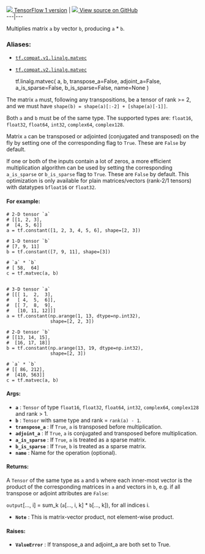[ ![](https://tensorflow.google.cn/images/tf_logo_32px.png) TensorFlow 1
version](/versions/r1.15/api_docs/python/tf/linalg/matvec) |  [
![](https://tensorflow.google.cn/images/GitHub-Mark-32px.png) View source on
GitHub
](https://github.com/tensorflow/tensorflow/blob/r2.0/tensorflow/python/ops/math_ops.py#L2768-L2863)  
---|---  
  
Multiplies matrix `a` by vector `b`, producing `a` * `b`.

### Aliases:

  * [`tf.compat.v1.linalg.matvec`](/api_docs/python/tf/linalg/matvec)
  * [`tf.compat.v2.linalg.matvec`](/api_docs/python/tf/linalg/matvec)

    
    
    tf.linalg.matvec(
        a,
        b,
        transpose_a=False,
        adjoint_a=False,
        a_is_sparse=False,
        b_is_sparse=False,
        name=None
    )
    

The matrix `a` must, following any transpositions, be a tensor of rank >= 2,
and we must have `shape(b) = shape(a)[:-2] + [shape(a)[-1]]`.

Both `a` and `b` must be of the same type. The supported types are: `float16`,
`float32`, `float64`, `int32`, `complex64`, `complex128`.

Matrix `a` can be transposed or adjointed (conjugated and transposed) on the
fly by setting one of the corresponding flag to `True`. These are `False` by
default.

If one or both of the inputs contain a lot of zeros, a more efficient
multiplication algorithm can be used by setting the corresponding
`a_is_sparse` or `b_is_sparse` flag to `True`. These are `False` by default.
This optimization is only available for plain matrices/vectors (rank-2/1
tensors) with datatypes `bfloat16` or `float32`.

#### For example:

    
    
    # 2-D tensor `a`
    # [[1, 2, 3],
    #  [4, 5, 6]]
    a = tf.constant([1, 2, 3, 4, 5, 6], shape=[2, 3])
    
    # 1-D tensor `b`
    # [7, 9, 11]
    b = tf.constant([7, 9, 11], shape=[3])
    
    # `a` * `b`
    # [ 58,  64]
    c = tf.matvec(a, b)
    
    
    # 3-D tensor `a`
    # [[[ 1,  2,  3],
    #   [ 4,  5,  6]],
    #  [[ 7,  8,  9],
    #   [10, 11, 12]]]
    a = tf.constant(np.arange(1, 13, dtype=np.int32),
                    shape=[2, 2, 3])
    
    # 2-D tensor `b`
    # [[13, 14, 15],
    #  [16, 17, 18]]
    b = tf.constant(np.arange(13, 19, dtype=np.int32),
                    shape=[2, 3])
    
    # `a` * `b`
    # [[ 86, 212],
    #  [410, 563]]
    c = tf.matvec(a, b)
    

#### Args:

  * **`a`** : `Tensor` of type `float16`, `float32`, `float64`, `int32`, `complex64`, `complex128` and rank > 1.
  * **`b`** : `Tensor` with same type and rank = `rank(a) - 1`.
  * **`transpose_a`** : If `True`, `a` is transposed before multiplication.
  * **`adjoint_a`** : If `True`, `a` is conjugated and transposed before multiplication.
  * **`a_is_sparse`** : If `True`, `a` is treated as a sparse matrix.
  * **`b_is_sparse`** : If `True`, `b` is treated as a sparse matrix.
  * **`name`** : Name for the operation (optional).

#### Returns:

A `Tensor` of the same type as `a` and `b` where each inner-most vector is the
product of the corresponding matrices in `a` and vectors in `b`, e.g. if all
transpose or adjoint attributes are `False`:

`output`[..., i] = sum_k (`a`[..., i, k] * `b`[..., k]), for all indices i.

  * **`Note`** : This is matrix-vector product, not element-wise product.

#### Raises:

  * **`ValueError`** : If transpose_a and adjoint_a are both set to True.

